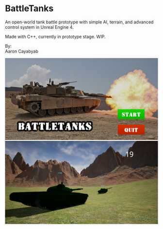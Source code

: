 # BattleTanks
An open-world tank battle prototype with simple AI, terrain, and advanced control system in Unreal Engine 4.

Made with C++, currently in prototype stage. WIP.

 By:
 <br>Aaron Cayabyab<br>

![Alt text](/Images/TankGame2.png?raw=true "Main Menu")
![Alt text](/Images/TankGame1.png?raw=true "Game Scenario")


